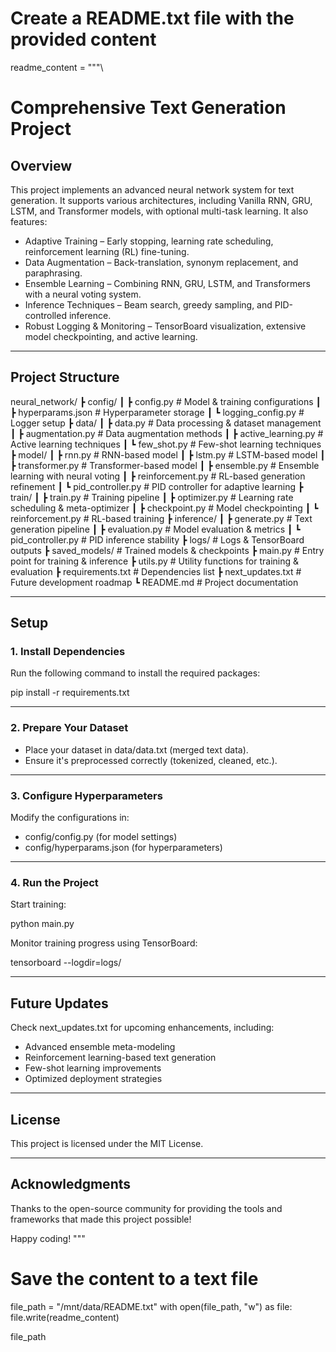# Create a README.txt file with the provided content

readme_content = """\
# Comprehensive Text Generation Project

## Overview

This project implements an advanced neural network system for text generation. It supports various architectures, including Vanilla RNN, GRU, LSTM, and Transformer models, with optional multi-task learning. It also features:

- Adaptive Training – Early stopping, learning rate scheduling, reinforcement learning (RL) fine-tuning.
- Data Augmentation – Back-translation, synonym replacement, and paraphrasing.
- Ensemble Learning – Combining RNN, GRU, LSTM, and Transformers with a neural voting system.
- Inference Techniques – Beam search, greedy sampling, and PID-controlled inference.
- Robust Logging & Monitoring – TensorBoard visualization, extensive model checkpointing, and active learning.

---

## Project Structure

neural_network/
┣ config/
┃ ┣ config.py             # Model & training configurations
┃ ┣ hyperparams.json      # Hyperparameter storage
┃ ┗ logging_config.py     # Logger setup
┣ data/
┃ ┣ data.py               # Data processing & dataset management
┃ ┣ augmentation.py       # Data augmentation methods
┃ ┣ active_learning.py    # Active learning techniques
┃ ┗ few_shot.py           # Few-shot learning techniques
┣ model/
┃ ┣ rnn.py                # RNN-based model
┃ ┣ lstm.py               # LSTM-based model
┃ ┣ transformer.py        # Transformer-based model
┃ ┣ ensemble.py           # Ensemble learning with neural voting
┃ ┣ reinforcement.py      # RL-based generation refinement
┃ ┗ pid_controller.py     # PID controller for adaptive learning
┣ train/
┃ ┣ train.py              # Training pipeline
┃ ┣ optimizer.py          # Learning rate scheduling & meta-optimizer
┃ ┣ checkpoint.py         # Model checkpointing
┃ ┗ reinforcement.py      # RL-based training
┣ inference/
┃ ┣ generate.py           # Text generation pipeline
┃ ┣ evaluation.py         # Model evaluation & metrics
┃ ┗ pid_controller.py     # PID inference stability
┣ logs/                   # Logs & TensorBoard outputs
┣ saved_models/           # Trained models & checkpoints
┣ main.py                 # Entry point for training & inference
┣ utils.py                # Utility functions for training & evaluation
┣ requirements.txt        # Dependencies list
┣ next_updates.txt        # Future development roadmap
┗ README.md               # Project documentation

---

## Setup

### 1. Install Dependencies

Run the following command to install the required packages:

pip install -r requirements.txt

---

### 2. Prepare Your Dataset

- Place your dataset in data/data.txt (merged text data).
- Ensure it's preprocessed correctly (tokenized, cleaned, etc.).

---

### 3. Configure Hyperparameters

Modify the configurations in:

- config/config.py (for model settings)
- config/hyperparams.json (for hyperparameters)

---

### 4. Run the Project

Start training:

python main.py

Monitor training progress using TensorBoard:

tensorboard --logdir=logs/

---

## Future Updates

Check next_updates.txt for upcoming enhancements, including:

- Advanced ensemble meta-modeling
- Reinforcement learning-based text generation
- Few-shot learning improvements
- Optimized deployment strategies

---

## License

This project is licensed under the MIT License.

---

## Acknowledgments

Thanks to the open-source community for providing the tools and frameworks that made this project possible!

Happy coding!
"""

# Save the content to a text file
file_path = "/mnt/data/README.txt"
with open(file_path, "w") as file:
    file.write(readme_content)

file_path

